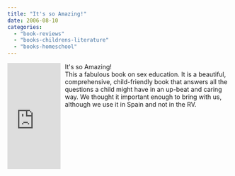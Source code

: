 ```yaml
---
title: "It's so Amazing!"
date: 2006-08-10
categories: 
  - "book-reviews"
  - "books-childrens-literature"
  - "books-homeschool"
---
```


<iframe scrolling="no" frameborder="0" src="http://rcm.amazon.com/e/cm?t=soultravelers-20&o=1&p=8&l=as1&asins=0763613215&fc1=000000&IS2=1&lt1=_blank&lc1=0000FF&bc1=000000&bg1=FFFFFF&f=ifr" marginwidth="0" marginheight="0" style="width: 120px; height: 240px; margin-right: 10px; float: left; margin-bottom: 20px;"></iframe>

It's so Amazing!  
This a fabulous book on sex education. It is a beautiful, comprehensive, child-friendly book that answers all the questions a child might have in an up-beat and caring way. We thought it important enough to bring with us, although we use it in Spain and not in the RV.
